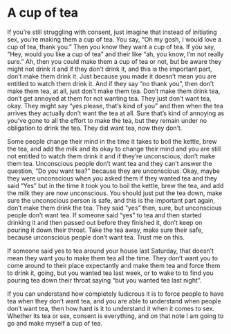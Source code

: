 # A cup of tea

If you’re still struggling with consent, just imagine that instead of initiating sex, you’re making them a cup of tea. You say, “Oh my gosh, I would love a cup of tea, thank you.” Then you know they want a cup of tea. If you say, “Hey, would you like a cup of tea” and their like “ah, you know, I’m not really sure.” Ah, then you could make them a cup of tea or not, but be aware they might not drink it and if they don’t drink it, and this is the important part, don’t make them drink it. Just because you made it doesn’t mean you are entitled to watch them drink it. And if they say “no thank you”, then don’t make them tea, at all, just don’t make them tea. Don’t make them drink tea, don’t get annoyed at them for not wanting tea. They just don’t want tea, okay. They might say “yes please, that’s kind of you” and then when the tea arrives they actually don’t want the tea at all. Sure that’s kind of annoying as you’ve gone to all the effort to make the tea, but they remain under no obligation to drink the tea. They did want tea, now they don’t.

Some people change their mind in the time it takes to boil the kettle, brew the tea, and add the milk and its okay to change their mind and you are still not entitled to watch them drink it and if they’re unconscious, don’t make them tea. Unconscious people don’t want tea and they can’t answer the question, “Do you want tea?” because they are unconscious. Okay, maybe they were unconscious when you asked them if they wanted tea and they said “Yes” but in the time it took you to boil the kettle, brew the tea, and add the milk they are now unconscious. You should just put the tea down, make sure the unconscious person is safe, and this is the important part again, don’t make them drink the tea. They said “yes” then, sure, but unconscious people don’t want tea. If someone said “yes” to tea and then started drinking it and then passed out before they finished it, don’t keep on pouring it down their throat. Take the tea away, make sure their safe, because unconscious people don’t want tea. Trust me on this.

If someone said yes to tea around your house last Saturday, that doesn’t mean they want you to make them tea all the time. They don’t want you to come around to their place expectantly and make them tea and force them to drink it, going, but you wanted tea last week, or to wake to to find you pouring tea down their throat saying “but you wanted tea last night”.

If you can understand how completely ludicrous it is to force people to have tea when they don’t want tea, and you are able to understand when people don’t want tea, then how hard is it to understand it when it comes to sex. Whether its tea or sex, consent is everything, and on that note I am going to go and make myself a cup of tea.
